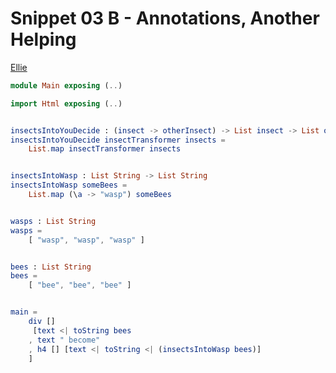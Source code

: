 Snippet 03 B - Annotations, Another Helping
==============

[Ellie](https://ellie-app.com/b945x2L3da1/1)

```elm
module Main exposing (..)

import Html exposing (..)


insectsIntoYouDecide : (insect -> otherInsect) -> List insect -> List otherInsect
insectsIntoYouDecide insectTransformer insects = 
    List.map insectTransformer insects


insectsIntoWasp : List String -> List String
insectsIntoWasp someBees =
    List.map (\a -> "wasp") someBees


wasps : List String
wasps =
    [ "wasp", "wasp", "wasp" ]


bees : List String
bees =
    [ "bee", "bee", "bee" ]


main =
    div [] 
     [text <| toString bees
    , text " become"
    , h4 [] [text <| toString <| (insectsIntoWasp bees)]
    ]
```
